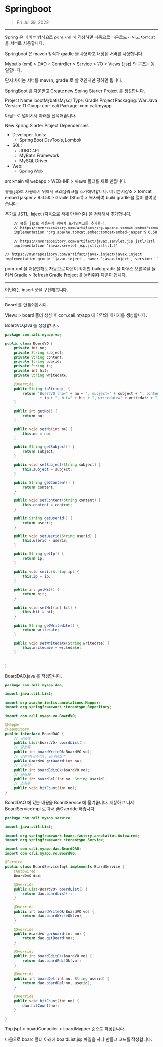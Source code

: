 # Springboot

> Fri Jul 29, 2022

---





Spring 은 메이븐 방식으로 pom.xml 에 작성하면 자동으로 다운로드가 되고 tomcat 을 서버로 사용합니다.

Springboot 은 maven 방식과 gradle 을 사용하고 내장된 서버를 사용합니다.

Mybatis (xml) > DAO > Controller > Service > VO > Views (.jsp) 의 구조는 동일합니다.

단지 차이는 서버를 maven, gradle 로 할 것인지만 정하면 됩니다. 



SpringBoot 를 다운받고 Create new Spring Starter Project 를 생성합니다. 

Project Name: bootMybatisMysql
Type: Gradle Project 
Packaging: War
Java Version: 11
Group: com.cali
Package: com.cali.myapp

다음으로 넘어가서 아래를 선택해줍니다.

New Spring Starter Project Dependencies

* Developer Tools: 
  * Spring Boot DevTools, Lombok
* SQL:
  * JDBC API
  * MyBatis Framework
  * MySQL Driver
* Web:
  * Spring Web



src>main 에 webapp > WEB-INF > views 폴더를 새로 만듭니다.

뷰를 jsp로 사용하기 위해서 프레임워크를 추가해야합니다. 메이븐저장소 > tomcat embed jasper > 9.0.58 > Gradle (Short) > 복사하여 build.gradle 을 열어 붙여넣습니다. 

추가로 JSTL, Inject (자동으로 객체 만들어줌) 을 검색해서 추가합니다.

```xml
	// 뷰를 jsp로 사용하기 위해서 프레임워크를 추가한다.
	// https://mvnrepository.com/artifact/org.apache.tomcat.embed/tomcat-embed-jasper
	implementation 'org.apache.tomcat.embed:tomcat-embed-jasper:9.0.58'

	// https://mvnrepository.com/artifact/javax.servlet.jsp.jstl/jstl
	implementation 'javax.servlet.jsp.jstl:jstl:1.2'

// https://mvnrepository.com/artifact/javax.inject/javax.inject
implementation group: 'javax.inject', name: 'javax.inject', version: '1'

```



pom.xml 을 저장만해도 자동으로 다운이 되지만 build.gradle 을 마우스 오른쪽을 눌러서 Gradle > Refresh Gradle Project 를 눌러줘야 다운이 됩니다.





----

이번에는 insert 문을 구현해봅니다.



---

Board 를 만들어봅시다.

Views > board 폴더 생성 후 com.cali.myapp 에 각각의 패키지를 생성합니다. 

BoardVO.java 를 생성합니다.

```java
package com.cali.myapp.vo;

public class BoardVO {
	private int no;
	private String subject;
	private String content;
	private String userid;
	private String ip;
	private int hit;
	private String writedate;
	
	@Override
	public String toString() {
		return "BoardVO [no=" + no + ", subject=" + subject + ", content=" + content + ", userid=" + userid + ", ip="
				+ ip + ", hit=" + hit + ", writedate=" + writedate + "]";
	}

	public int getNo() {
		return no;
	}

	public void setNo(int no) {
		this.no = no;
	}

	public String getSubject() {
		return subject;
	}

	public void setSubject(String subject) {
		this.subject = subject;
	}

	public String getContent() {
		return content;
	}

	public void setContent(String content) {
		this.content = content;
	}

	public String getUserid() {
		return userid;
	}

	public void setUserid(String userid) {
		this.userid = userid;
	}

	public String getIp() {
		return ip;
	}

	public void setIp(String ip) {
		this.ip = ip;
	}

	public int getHit() {
		return hit;
	}

	public void setHit(int hit) {
		this.hit = hit;
	}

	public String getWritedate() {
		return writedate;
	}

	public void setWritedate(String writedate) {
		this.writedate = writedate;
	}
	
	
}

```



BoardDAO.java 를 작성합니다.

```java
package com.cali.myapp.dao;

import java.util.List;

import org.apache.ibatis.annotations.Mapper;
import org.springframework.stereotype.Repository;

import com.cali.myapp.vo.BoardVO;

@Mapper
@Repository
public interface BoardDAO {
	// 글목록
	public List<BoardVO> boardList();
	// 글등록
	public int boardWriteOk(BoardVO vo);
	// 글선택(글수정), 글내용보기
	public BoardVO getBoard(int no);
	// 글수정
	public int boardEditOk(BoardVO vo);
	// 글삭제
	public int boardDel(int no, String userid);
	// 조회수
	public void hitCount(int no);
}

```



BoardDAO 에 있는 내용을 BoardService 에 옮겨줍니다. 저장하고 나서 BoardServiceImpl 로 가서 @Override 해줍니다.

```java
package com.cali.myapp.service;

import java.util.List;

import org.springframework.beans.factory.annotation.Autowired;
import org.springframework.stereotype.Service;

import com.cali.myapp.dao.BoardDAO;
import com.cali.myapp.vo.BoardVO;

@Service
public class BoardServiceImpl implements BoardService {
	@Autowired
	BoardDAO dao;

	@Override
	public List<BoardVO> boardList() {
		return dao.boardList();
	}

	@Override
	public int boardWriteOk(BoardVO vo) {
		return dao.boardWriteOk(vo);
	}

	@Override
	public BoardVO getBoard(int no) {
		return dao.getBoard(no);
	}

	@Override
	public int boardEditOk(BoardVO vo) {
		return dao.boardEditOk(vo);
	}

	@Override
	public int boardDel(int no, String userid) {
		return dao.boardDel(no, userid);
	}

	@Override
	public void hitCount(int no) {
		dao.hitCount(no);
	}

}

```



Top.jspf > boardController > boardMapper 순으로 작성합니다.

다음으로 board 폴더 아래에 boardList.jsp 파일을 하나 만들고 코드를 작성합니다. 



